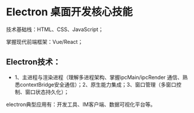 # Electron 桌面开发核心技能

技术基础栈：HTML、CSS、JavaScript；

掌握现代前端框架：Vue/React；

## Electron技术：

- 1、主进程与渲染进程（理解多进程架构、掌握ipcMain/ipcRender 通信、熟悉contextBridge安全通信）；2、原生能力集成；3、窗口管理（多窗口控制、窗口状态持久化）；

electron典型应用有：开发工具、IM客户端、数据可视化平台等。
